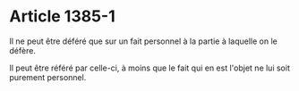 # Article 1385-1

Il ne peut être déféré que sur un fait personnel à la partie à laquelle on le défère.

Il peut être référé par celle-ci, à moins que le fait qui en est l'objet ne lui soit purement personnel.
